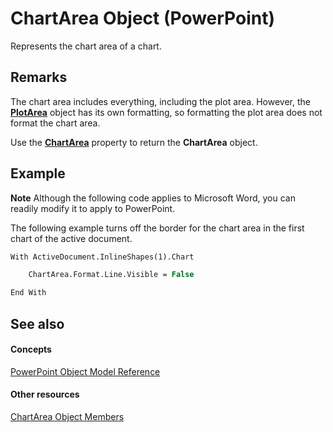 
# ChartArea Object (PowerPoint)

Represents the chart area of a chart. 


## Remarks

The chart area includes everything, including the plot area. However, the  **[PlotArea](c1b991b8-8be2-5342-8b5c-814a2e99fec2.md)** object has its own formatting, so formatting the plot area does not format the chart area.

Use the  **[ChartArea](2b3a7b7f-c27d-7f79-7625-7d9b20c049c3.md)** property to return the **ChartArea** object.


## Example




 **Note**  Although the following code applies to Microsoft Word, you can readily modify it to apply to PowerPoint.

The following example turns off the border for the chart area in the first chart of the active document.




```vb
With ActiveDocument.InlineShapes(1).Chart

    ChartArea.Format.Line.Visible = False

End With
```


## See also


#### Concepts


[PowerPoint Object Model Reference](00acd64a-5896-0459-39af-98df2849849e.md)
#### Other resources


[ChartArea Object Members](ee85bf75-758e-af6f-93ec-fb2e357d863d.md)
